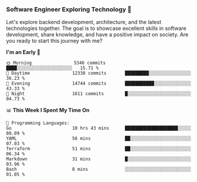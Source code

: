 ### Software Engineer Exploring Technology 🚀 

Let's explore backend development, architecture, and the latest technologies together. The goal is to showcase excellent skills in software development, share knowledge, and have a positive impact on society. Are you ready to start this journey with me?

<!--START_SECTION:waka-->
**I'm an Early 🐤** 

```text
🌞 Morning                5346 commits        ████░░░░░░░░░░░░░░░░░░░░░   15.71 % 
🌆 Daytime                12330 commits       █████████░░░░░░░░░░░░░░░░   36.23 % 
🌃 Evening                14744 commits       ███████████░░░░░░░░░░░░░░   43.33 % 
🌙 Night                  1611 commits        █░░░░░░░░░░░░░░░░░░░░░░░░   04.73 % 
```


📊 **This Week I Spent My Time On** 

```text
💬 Programming Languages: 
Go                       10 hrs 43 mins      ████████████████████░░░░░   80.09 % 
YAML                     56 mins             ██░░░░░░░░░░░░░░░░░░░░░░░   07.03 % 
Terraform                51 mins             ██░░░░░░░░░░░░░░░░░░░░░░░   06.34 % 
Markdown                 31 mins             █░░░░░░░░░░░░░░░░░░░░░░░░   03.96 % 
Bash                     8 mins              ░░░░░░░░░░░░░░░░░░░░░░░░░   01.05 % 
```


<!--END_SECTION:waka-->
